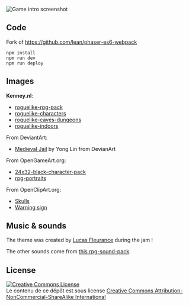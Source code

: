 ![Game intro screenshot](D:\devhome\tools\cygwin\opt\OuiJam2018\GameIntroScreenshot.png)

## Code

Fork of https://github.com/lean/phaser-es6-webpack

    npm install
    npm run dev
    npm run deploy

## Images

**Kenney.nl**:
- [roguelike-rpg-pack](http://kenney.nl/assets/roguelike-rpg-pack)
- [roguelike-characters](http://kenney.nl/assets/roguelike-characters)
- [roguelike-caves-dungeons](http://kenney.nl/assets/roguelike-caves-dungeons)
- [roguelike-indoors](http://kenney.nl/assets/roguelike-indoors)

From DeviantArt:
- [Medieval Jail](https://yonglin.deviantart.com/art/Medieval-Jail-370750461) by Yong Lin from DevianArt

From OpenGameArt.org:
- [24x32-black-character-pack](https://opengameart.org/content/24x32-black-character-pack)
- [rpg-portraits](https://opengameart.org/content/rpg-portraits)

From OpenClipArt.org:
- [Skulls](https://openclipart.org/detail/271180/skull-emoji)
- [Warning sign](https://openclipart.org/detail/293958/warningsigngeneral1)


## Music & sounds

The theme was created by [Lucas Fleurance](https://globalgamejam.org/users/lucasfleur) during the jam !

The other sounds come from [this rpg-sound-pack](https://opengameart.org/content/rpg-sound-pack).


## License

<a rel="license" href="http://creativecommons.org/licenses/by-nc-sa/4.0/"><img alt="Creative Commons License" style="border-width:0" src="https://i.creativecommons.org/l/by-nc-sa/4.0/88x31.png" /></a><br />Le contenu de ce dépôt est sous license <a rel="license" href="http://creativecommons.org/licenses/by-nc-sa/4.0/">Creative Commons Attribution-NonCommercial-ShareAlike International</a>
